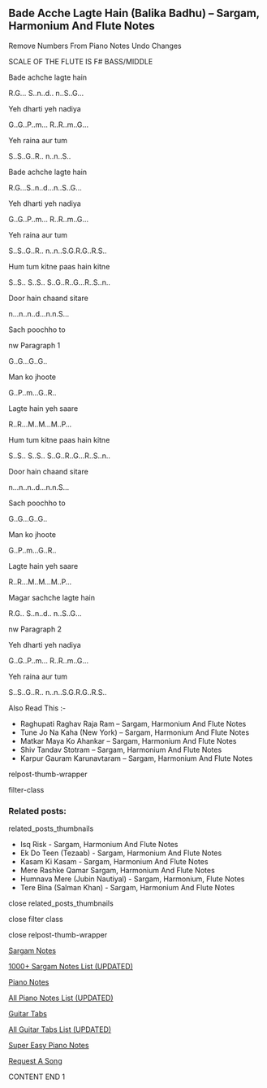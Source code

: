 
## Bade Acche Lagte Hain (Balika Badhu) – Sargam, Harmonium And Flute Notes

Remove Numbers From Piano Notes
Undo Changes

SCALE OF THE FLUTE IS F# BASS/MIDDLE

Bade achche lagte hain

R.G… S..n..d.. n..S..G…

Yeh dharti yeh nadiya

G..G..P..m… R..R..m..G…

Yeh raina aur tum

S..S..G..R.. n..n..S..

Bade achche lagte hain

R.G…S..n..d…n..S..G…

Yeh dharti yeh nadiya

G..G..P..m… R..R..m..G…

Yeh raina aur tum

S..S..G..R.. n..n..S.G.R.G..R.S..

Hum tum kitne paas hain kitne

S..S.. S..S.. S..G..R..G…R..S..n..

Door hain chaand sitare

n…n..n..d…n.n.S…

Sach poochho to

nw Paragraph 1

G..G…G..G..

Man ko jhoote

G..P..m…G..R..

Lagte hain yeh saare

R..R…M..M…M..P…

Hum tum kitne paas hain kitne

S..S.. S..S.. S..G..R..G…R..S..n..

Door hain chaand sitare

n…n..n..d…n.n.S…

Sach poochho to

G..G…G..G..

Man ko jhoote

G..P..m…G..R..

Lagte hain yeh saare

R..R…M..M…M..P…

Magar sachche lagte hain

R.G.. S..n..d.. n..S..G…

nw Paragraph 2

Yeh dharti yeh nadiya

G..G..P..m… R..R..m..G…

Yeh raina aur tum

S..S..G..R.. n..n..S.G.R.G..R.S..

Also Read This :-

* Raghupati Raghav Raja Ram – Sargam, Harmonium And Flute Notes
* Tune Jo Na Kaha (New York) – Sargam, Harmonium And Flute Notes
* Matkar Maya Ko Ahankar – Sargam, Harmonium And Flute Notes
* Shiv Tandav Stotram – Sargam, Harmonium And Flute Notes
* Karpur Gauram Karunavtaram – Sargam, Harmonium And Flute Notes

relpost-thumb-wrapper

filter-class

### Related posts:

related_posts_thumbnails

* Isq Risk - Sargam, Harmonium And Flute Notes
* Ek Do Teen (Tezaab) - Sargam, Harmonium And Flute Notes
* Kasam Ki Kasam - Sargam, Harmonium And Flute Notes
* Mere Rashke Qamar Sargam, Harmonium And Flute Notes
* Humnava Mere (Jubin Nautiyal) - Sargam, Harmonium, Flute Notes
* Tere Bina (Salman Khan) - Sargam, Harmonium And Flute Notes

close related_posts_thumbnails

close filter class

close relpost-thumb-wrapper

[Sargam Notes](https://www.notationsworld.com/sargam-notes.html)

[1000+ Sargam Notes List (UPDATED)](https://www.notationsworld.com/all-songs-list-sargam-notes.html)

[Piano Notes](https://www.notationsworld.com/piano-notes.html)

[All Piano Notes List (UPDATED)](https://www.notationsworld.com/all-songs-list-piano-notes.html)

[Guitar Tabs](https://www.notationsworld.com/guitar-tabs.html)

[All Guitar Tabs List (UPDATED)](https://www.notationsworld.com/all-songs-list-guitar-tabs.html)

[Super Easy Piano Notes](https://studywall.in/)

[Request A Song](https://www.notationsworld.com/request-a-song.html)

CONTENT END 1

